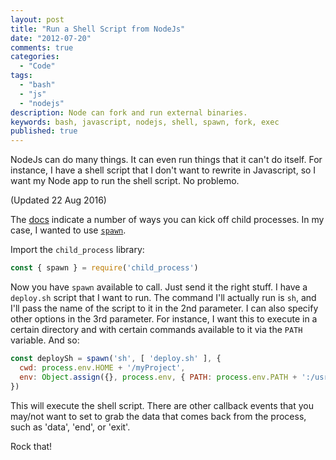 ```yaml
---
layout: post
title: "Run a Shell Script from NodeJs"
date: "2012-07-20"
comments: true
categories:
  - "Code"
tags:
  - "bash"
  - "js"
  - "nodejs"
description: Node can fork and run external binaries.
keywords: bash, javascript, nodejs, shell, spawn, fork, exec
published: true
---
```


NodeJs can do many things.  It can even run things that it can't do itself.  For instance, I have a shell script that I don't want to rewrite in Javascript, so I want my Node app to run the shell script.  No problemo.  

<!--more-->

(Updated 22 Aug 2016)

The [docs](http://nodejs.org/api/child_process.html) indicate a number of ways you can kick off child processes.  In my case, I wanted to use [`spawn`](http://nodejs.org/api/child_process.html#child_process_child_process_spawn_command_args_options).

Import the `child_process` library:

```js
const { spawn } = require('child_process')
```

Now you have `spawn` available to call.  Just send it the right stuff.  I have a `deploy.sh` script that I want to run.  The command I'll actually run is `sh`, and I'll pass the name of the script to it in the 2nd parameter.  I can also specify other options in the 3rd parameter.  For instance, I want this to execute in a certain directory and with certain commands available to it via the `PATH` variable.  And so:

```js
const deploySh = spawn('sh', [ 'deploy.sh' ], {
  cwd: process.env.HOME + '/myProject',
  env: Object.assign({}, process.env, { PATH: process.env.PATH + ':/usr/local/bin' })
})
```

This will execute the shell script.  There are other callback events that you may/not want to set to grab the data that comes back from the process, such as 'data', 'end', or 'exit'.

Rock that!

  
